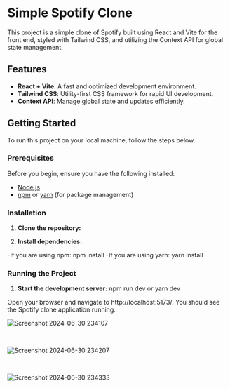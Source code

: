 # Simple Spotify Clone

This project is a simple clone of Spotify built using React and Vite for the front end, styled with Tailwind CSS, and utilizing the Context API for global state management.

## Features
- **React + Vite**: A fast and optimized development environment.
- **Tailwind CSS**: Utility-first CSS framework for rapid UI development.
- **Context API**: Manage global state and updates efficiently.

## Getting Started

To run this project on your local machine, follow the steps below.

### Prerequisites

Before you begin, ensure you have the following installed:

- [Node.js](https://nodejs.org/en/download/)
- [npm](https://www.npmjs.com/get-npm) or [yarn](https://yarnpkg.com/getting-started/install) (for package management)

### Installation

1. **Clone the repository:**
 
2. **Install dependencies:**

 -If you are using npm: <bold>npm install</bold>
 -If you are using yarn: <bold>yarn install</bold>

### Running the Project

 1. **Start the development server:**
    npm run dev or yarn dev
    
Open your browser and navigate to http://localhost:5173/. You should see the Spotify clone application running.

![Screenshot 2024-06-30 234107](https://github.com/Z-Akdim/music-room/assets/77291382/727d7401-6827-4e7b-8cb4-57cc0a3558ea)

</br>

![Screenshot 2024-06-30 234207](https://github.com/Z-Akdim/music-room/assets/77291382/be5e6ca1-e98e-40d0-a3c8-c3a8acf8d345)

</br>

![Screenshot 2024-06-30 234333](https://github.com/Z-Akdim/music-room/assets/77291382/07b79657-f606-4f3a-bf85-d4ecf977ffe9)

